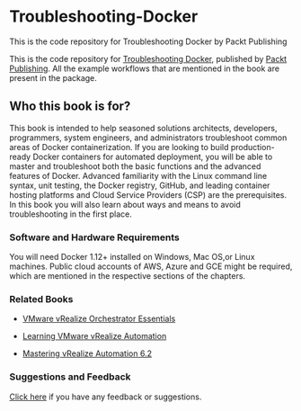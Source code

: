 # Troubleshooting-Docker
This is the code repository for Troubleshooting Docker by Packt Publishing

This is the code repository for [Troubleshooting Docker](https://www.packtpub.com/virtualization-and-cloud/troubleshooting-docker?utm_source=github&utm_medium=repository&utm_campaign=9781783552344), published by [Packt Publishing](https://www.packtpub.com/). All the example workflows that are mentioned in the book are present in the package.

## Who this book is for?
This book is intended to help seasoned solutions architects, developers, programmers,
system engineers, and administrators troubleshoot common areas of Docker
containerization. If you are looking to build production-ready Docker containers for
automated deployment, you will be able to master and troubleshoot both the basic
functions and the advanced features of Docker. Advanced familiarity with the Linux
command line syntax, unit testing, the Docker registry, GitHub, and leading container
hosting platforms and Cloud Service Providers (CSP) are the prerequisites. In this book you
will also learn about ways and means to avoid troubleshooting in the first place.

### Software and Hardware Requirements
You will need Docker 1.12+ installed on Windows, Mac OS,or Linux machines. Public cloud
accounts of AWS, Azure and GCE might be required, which are mentioned in the respective
sections of the chapters.

### Related Books

* [VMware vRealize Orchestrator Essentials](https://www.packtpub.com/networking-and-servers/learning-docker-second-edition?utm_source=github&utm_medium=repository&utm_campaign=9781786462923)

* [Learning VMware vRealize Automation](https://www.packtpub.com/virtualization-and-cloud/developing-docker?utm_source=github&utm_medium=repository&utm_campaign=9781786469908)

* [Mastering vRealize Automation 6.2](https://www.packtpub.com/virtualization-and-cloud/securing-docker?utm_source=github&utm_medium=repository&utm_campaign=9781785888854)

### Suggestions and Feedback
 [Click here](https://docs.google.com/forms/d/e/1FAIpQLSe5qwunkGf6PUvzPirPDtuy1Du5Rlzew23UBp2S-P3wB-GcwQ/viewform) if you have any feedback or suggestions.



